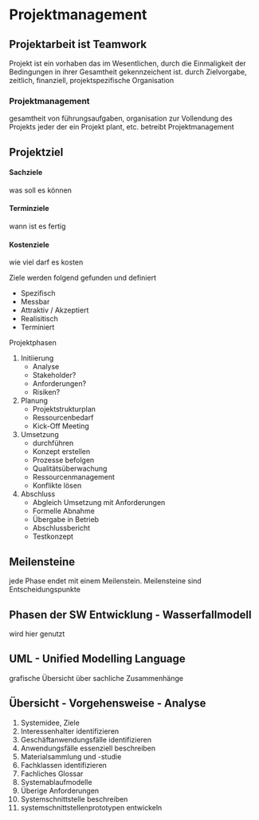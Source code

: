 # Projektmanagement

## Projektarbeit ist Teamwork

Projekt ist ein vorhaben das im Wesentlichen, durch die Einmaligkeit der Bedingungen in ihrer Gesamtheit gekennzeichent ist.
durch Zielvorgabe, zeitlich, finanziell, projektspezifische Organisation

### Projektmanagement
gesamtheit von führungsaufgaben, organisation zur Vollendung des Projekts
jeder der ein Projekt plant, etc. betreibt Projektmanagement

## Projektziel
#### Sachziele
was soll es können
#### Terminziele
wann ist es fertig
#### Kostenziele
wie viel darf es kosten
	
Ziele werden folgend gefunden und definiert
- Spezifisch
- Messbar
- Attraktiv / Akzeptiert
- Realisitisch
- Terminiert

Projektphasen
1. Initiierung
	- Analyse 
	- Stakeholder? 
	- Anforderungen? 
	- Risiken?
2. Planung
	- Projektstrukturplan
	- Ressourcenbedarf 
	- Kick-Off Meeting
3. Umsetzung
	- durchführen
	- Konzept erstellen
	- Prozesse befolgen 
	- Qualitätsüberwachung 
	- Ressourcenmanagement 
	- Konflikte lösen
4. Abschluss
	- Abgleich Umsetzung mit Anforderungen
	- Formelle Abnahme
	- Übergabe in Betrieb
	- Abschlussbericht
	- Testkonzept
	
## Meilensteine
jede Phase endet mit einem Meilenstein. Meilensteine sind Entscheidungspunkte
	
## Phasen der SW Entwicklung - Wasserfallmodell
wird hier genutzt

## UML - Unified Modelling Language
grafische Übersicht über sachliche Zusammenhänge  
	
## Übersicht - Vorgehensweise - Analyse
1. Systemidee, Ziele
2. Interessenhalter identifizieren
3. Geschäftanwendungsfälle identifizieren
4. Anwendungsfälle essenziell beschreiben
5. Materialsammlung und -studie
6. Fachklassen identifizieren
7. Fachliches Glossar
8. Systemablaufmodelle
9. Überige Anforderungen
10. Systemschnittstelle beschreiben
11. systemschnittstellenprototypen entwickeln
